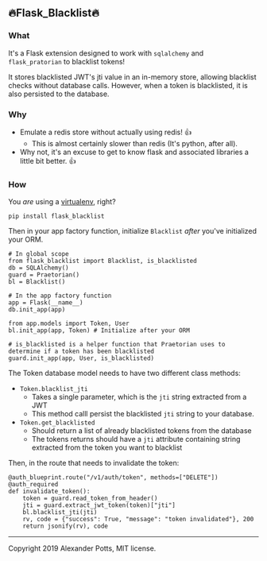 ## 🔥Flask_Blacklist🔥

### What
It's a Flask extension designed to work with `sqlalchemy` and `flask_pratorian` to blacklist tokens!

It stores blacklisted JWT's jti value in an in-memory store, allowing blacklist checks without
database calls.  However, when a token is blacklisted, it is also persisted to the database.

### Why

* Emulate a redis store without actually using redis! 👍
    * This is almost certainly slower than redis (It's python, after all).
* Why not, it's an excuse to get to know flask and associated libraries a little bit better. 👍

### How
You *are* using a [virtualenv](https://virtualenv.pypa.io/en/latest/), right?

`pip install flask_blacklist` 


Then in your app factory function, initialize `Blacklist` *after* you've initialized your ORM.

    # In global scope
    from flask_blacklist import Blacklist, is_blacklisted
    db = SQLAlchemy()
    guard = Praetorian()
    bl = Blacklist()

    # In the app factory function
    app = Flask(__name__)
    db.init_app(app)
    
    from app.models import Token, User
    bl.init_app(app, Token) # Initialize after your ORM
    
    # is_blacklisted is a helper function that Praetorian uses to determine if a token has been blacklisted
    guard.init_app(app, User, is_blacklisted)  
    
The Token database model needs to have two different class methods:
    
* `Token.blacklist_jti` 
    * Takes a single parameter, which is the `jti` string extracted from a JWT
    * This method calll persist the blacklisted `jti` string to your database.
* `Token.get_blacklisted` 
    * Should return a list of already blacklisted tokens from the database
    * The tokens returns should have a `jti` attribute containing string extracted from the token you want to blacklist

Then, in the route that needs to invalidate the token:

    @auth_blueprint.route("/v1/auth/token", methods=["DELETE"])
    @auth_required
    def invalidate_token():
        token = guard.read_token_from_header()
        jti = guard.extract_jwt_token(token)["jti"]
        bl.blacklist_jti(jti)
        rv, code = {"success": True, "message": "token invalidated"}, 200
        return jsonify(rv), code

<hr>

Copyright 2019 Alexander Potts, MIT license.
